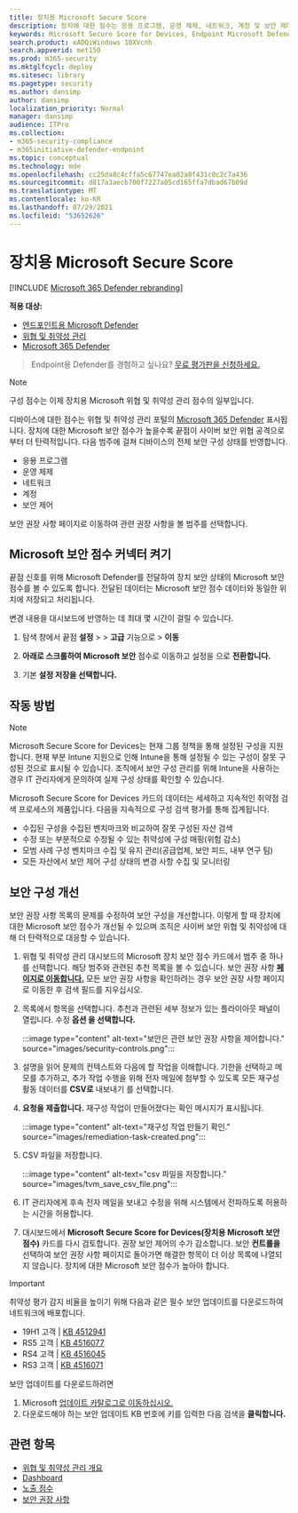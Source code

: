 ```yaml
---
title: 장치용 Microsoft Secure Score
description: 장치에 대한 점수는 응용 프로그램, 운영 체제, 네트워크, 계정 및 보안 제어 전반에 걸쳐 디바이스의 총 보안 구성 상태를 보여줍니다.
keywords: Microsoft Secure Score for Devices, Endpoint Microsoft Defender for Devices, Secure score, configuration score, 위협 및 취약성 관리, security controls, improvement opportunities, security configuration score over time, security posture, baseline
search.product: eADQiWindows 10XVcnh
search.appverid: met150
ms.prod: m365-security
ms.mktglfcycl: deploy
ms.sitesec: library
ms.pagetype: security
ms.author: dansimp
author: dansimp
localization_priority: Normal
manager: dansimp
audience: ITPro
ms.collection:
- m365-security-compliance
- m365initiative-defender-endpoint
ms.topic: conceptual
ms.technology: mde
ms.openlocfilehash: cc25da8c4cffa5c67747ea02a0f431c0c2c7a436
ms.sourcegitcommit: d817a3aecb700f7227a05cd165ffa7dbad67b09d
ms.translationtype: MT
ms.contentlocale: ko-KR
ms.lasthandoff: 07/29/2021
ms.locfileid: "53652626"
---
```

# <a name="microsoft-secure-score-for-devices"></a>장치용 Microsoft Secure Score

[!INCLUDE [Microsoft 365 Defender rebranding](../../includes/microsoft-defender.md)]

**적용 대상:**

- [엔드포인트용 Microsoft Defender](https://go.microsoft.com/fwlink/?linkid=2154037)
- [위협 및 취약성 관리](next-gen-threat-and-vuln-mgt.md)
- [Microsoft 365 Defender](https://go.microsoft.com/fwlink/?linkid=2118804)

> Endpoint용 Defender를 경험하고 싶나요? [무료 평가판을 신청하세요.](https://signup.microsoft.com/create-account/signup?products=7f379fee-c4f9-4278-b0a1-e4c8c2fcdf7e&ru=https://aka.ms/MDEp2OpenTrial?ocid=docs-wdatp-pullalerts-abovefoldlink)


>[!NOTE]
> 구성 점수는 이제 장치용 Microsoft 위협 및 취약성 관리 점수의 일부입니다.

디바이스에 대한 점수는 위협 및 취약성 관리 포털의 [Microsoft 365 Defender](tvm-dashboard-insights.md) 표시됩니다. 장치에 대한 Microsoft 보안 점수가 높을수록 끝점이 사이버 보안 위협 공격으로부터 더 탄력적입니다. 다음 범주에 걸쳐 디바이스의 전체 보안 구성 상태를 반영합니다.

- 응용 프로그램
- 운영 체제
- 네트워크
- 계정
- 보안 제어

보안 권장 사항 페이지로 이동하여 관련 권장 사항을 볼 범주를 선택합니다. [](tvm-security-recommendation.md)

## <a name="turn-on-the-microsoft-secure-score-connector"></a>Microsoft 보안 점수 커넥터 켜기

끝점 신호를 위해 Microsoft Defender를 전달하여 장치 보안 상태의 Microsoft 보안 점수를 볼 수 있도록 합니다. 전달된 데이터는 Microsoft 보안 점수 데이터와 동일한 위치에 저장되고 처리됩니다.

변경 내용을 대시보드에 반영하는 데 최대 몇 시간이 걸릴 수 있습니다.


1. 탐색 창에서 끝점 **설정**  >    >  **고급** 기능으로  >  **이동** 

2. **아래로 스크롤하여 Microsoft 보안** 점수로 이동하고 설정을 으로 **전환합니다.**

3. 기본 **설정 저장을 선택합니다.**

## <a name="how-it-works"></a>작동 방법

>[!NOTE]
> Microsoft Secure Score for Devices는 현재 그룹 정책을 통해 설정된 구성을 지원합니다. 현재 부분 Intune 지원으로 인해 Intune을 통해 설정될 수 있는 구성이 잘못 구성된 것으로 표시될 수 있습니다. 조직에서 보안 구성 관리를 위해 Intune을 사용하는 경우 IT 관리자에게 문의하여 실제 구성 상태를 확인할 수 있습니다.

Microsoft Secure Score for Devices 카드의 데이터는 세세하고 지속적인 취약점 검색 프로세스의 제품입니다. 다음을 지속적으로 구성 검색 평가를 통해 집계됩니다.

- 수집된 구성을 수집된 벤치마크와 비교하여 잘못 구성된 자산 검색
- 수정 또는 부분적으로 수정될 수 있는 취약성에 구성 매핑(위험 감소)
- 모범 사례 구성 벤치마크 수집 및 유지 관리(공급업체, 보안 피드, 내부 연구 팀)
- 모든 자산에서 보안 제어 구성 상태의 변경 사항 수집 및 모니터링

## <a name="improve-your-security-configuration"></a>보안 구성 개선

보안 권장 사항 목록의 문제를 수정하여 보안 구성을 개선합니다. 이렇게 할 때 장치에 대한 Microsoft 보안 점수가 개선될 수 있으며 조직은 사이버 보안 위협 및 취약성에 대해 더 탄력적으로 대응할 수 있습니다.

1. 위협 및 취약성 관리 대시보드의 Microsoft 장치 보안 점수 카드에서 범주 중 하나를 선택합니다. 해당 범주와 관련된 추천 목록을 볼 수 있습니다. 보안 권장 사항 [**페이지로 이동합니다.**](tvm-security-recommendation.md) 모든 보안 권장 사항을 확인하려는 경우 보안 권장 사항 페이지로 이동한 후 검색 필드를 지우십시오.

2. 목록에서 항목을 선택합니다. 추천과 관련된 세부 정보가 있는 플라이아웃 패널이 열립니다. 수정 **옵션 을 선택합니다.**

   :::image type="content" alt-text="보안은 관련 보안 권장 사항을 제어합니다." source="images/security-controls.png":::

3. 설명을 읽어 문제의 컨텍스트와 다음에 할 작업을 이해합니다. 기한을 선택하고 메모를 추가하고, 추가 작업 수행을 위해 전자 메일에 첨부할 수 있도록 모든 재구성 활동 데이터를 **CSV로** 내보내기 를 선택합니다.

4. **요청을 제출합니다.** 재구성 작업이 만들어졌다는 확인 메시지가 표시됩니다.

   :::image type="content" alt-text="재구성 작업 만들기 확인." source="images/remediation-task-created.png":::

5. CSV 파일을 저장합니다.

   :::image type="content" alt-text="csv 파일을 저장합니다." source="images/tvm_save_csv_file.png":::

6. IT 관리자에게 후속 전자 메일을 보내고 수정을 위해 시스템에서 전파하도록 허용하는 시간을 허용합니다.

7. 대시보드에서 **Microsoft Secure Score for Devices(장치용 Microsoft 보안 점수)** 카드를 다시 검토합니다. 권장 보안 제어의 수가 감소합니다. 보안 **컨트롤을** 선택하여 보안 권장  사항 페이지로 돌아가면 해결한 항목이 더 이상 목록에 나열되지 않습니다. 장치에 대한 Microsoft 보안 점수가 높아야 합니다.

>[!IMPORTANT]
>취약성 평가 감지 비율을 높이기 위해 다음과 같은 필수 보안 업데이트를 다운로드하여 네트워크에 배포합니다.
>- 19H1 고객 | [KB 4512941](https://support.microsoft.com/help/4512941/windows-10-update-kb4512941)
>- RS5 고객 | [KB 4516077](https://support.microsoft.com/help/4516077/windows-10-update-kb4516077)
>- RS4 고객 | [KB 4516045](https://support.microsoft.com/help/4516045/windows-10-update-kb4516045)
>- RS3 고객 | [KB 4516071](https://support.microsoft.com/help/4516071/windows-10-update-kb4516071)
>
>보안 업데이트를 다운로드하려면
>1. Microsoft [업데이트 카탈로그로 이동하십시오.](https://www.catalog.update.microsoft.com/home.aspx)
>2. 다운로드해야 하는 보안 업데이트 KB 번호에 키를 입력한 다음 검색을 **클릭합니다.**  

## <a name="related-topics"></a>관련 항목

- [위협 및 취약성 관리 개요](next-gen-threat-and-vuln-mgt.md)
- [Dashboard](tvm-dashboard-insights.md)
- [노출 점수](tvm-exposure-score.md)
- [보안 권장 사항](tvm-security-recommendation.md)
